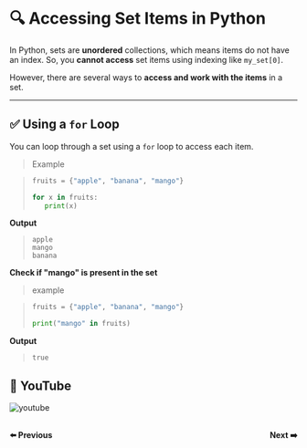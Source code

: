 # 🔍 Accessing Set Items in Python

In Python, sets are **unordered** collections, which means items do not have an index. So, you **cannot access** set items using indexing like `my_set[0]`.

However, there are several ways to **access and work with the items** in a set.

---

## ✅ Using a `for` Loop

You can loop through a set using a `for` loop to access each item.

>   Example

>```python
>fruits = {"apple", "banana", "mango"}
>
>for x in fruits:
>    print(x)
>```

**Output**

>```
>apple
>mango
>banana
>```

**Check if "mango" is present in the set**

>  example

>```python
>fruits = {"apple", "banana", "mango"}
>
>print("mango" in fruits)
>```

**Output**

>```
>true
>```

## 🎥 YouTube

![youtube]()

<div style="display: flex; justify-content: space-between; margin-top: 30px;">
  <a
  href="python_chapter_12.0_python_set.md" style="text-decoration: none; font-weight: bold;">⬅️ Previous</a>
  <a 
  href="python_chapter_12.2_remove_set.md" style="text-decoration: none; font-weight: bold;">Next ➡️</a>
</div>